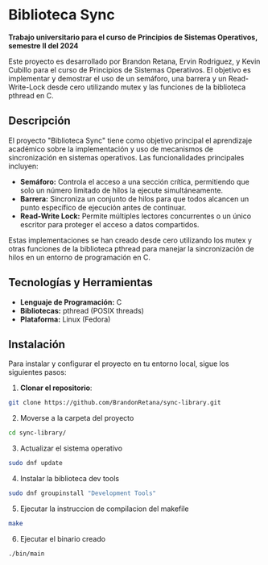 # Biblioteca Sync

**Trabajo universitario para el curso de Principios de Sistemas Operativos, semestre II del 2024**

Este proyecto es desarrollado por Brandon Retana, Ervin Rodriguez, y Kevin Cubillo para el curso de Principios de Sistemas Operativos. El objetivo es implementar y demostrar el uso de un semáforo, una barrera y un Read-Write-Lock desde cero utilizando mutex y las funciones de la biblioteca pthread en C.

## Descripción

El proyecto "Biblioteca Sync" tiene como objetivo principal el aprendizaje académico sobre la implementación y uso de mecanismos de sincronización en sistemas operativos. Las funcionalidades principales incluyen:

- **Semáforo:** Controla el acceso a una sección crítica, permitiendo que solo un número limitado de hilos la ejecute simultáneamente.
- **Barrera:** Sincroniza un conjunto de hilos para que todos alcancen un punto específico de ejecución antes de continuar.
- **Read-Write Lock:** Permite múltiples lectores concurrentes o un único escritor para proteger el acceso a datos compartidos.

Estas implementaciones se han creado desde cero utilizando los mutex y otras funciones de la biblioteca pthread para manejar la sincronización de hilos en un entorno de programación en C.

## Tecnologías y Herramientas

- **Lenguaje de Programación:** C
- **Bibliotecas:** pthread (POSIX threads)
- **Plataforma:** Linux (Fedora)

## Instalación

Para instalar y configurar el proyecto en tu entorno local, sigue los siguientes pasos:

1. **Clonar el repositorio**:
```bash
git clone https://github.com/BrandonRetana/sync-library.git
```
2. Moverse a la carpeta del proyecto
```bash
cd sync-library/
```
3. Actualizar el sistema operativo
```bash
sudo dnf update
```
4. Instalar la biblioteca dev tools
```bash
sudo dnf groupinstall "Development Tools"
```
5. Ejecutar la instruccion de compilacion del makefile
```bash
make
```
6. Ejecutar el binario creado
```bash
./bin/main
```
